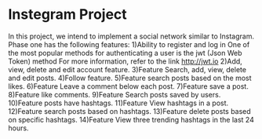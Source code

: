 # Instegram Project
In this project, we intend to implement a social network similar to Instagram. Phase one has the following features:
1)Ability to register and log in
One of the most popular methods for authenticating a user is the jwt (Json Web Token) method For more information, refer to the link 
http://jwt.io
2)Add, view, delete and edit account feature.
3)Feature Search, add, view, delete and edit posts.
4)Follow feature.
5)Feature search posts based on the most likes.
6)Feature Leave a comment below each post.
7)Feature save a post.
8)Feature like comments.
9)Feature Search posts saved by users.
10)Feature posts have hashtags.
11)Feature View hashtags in a post.
12)Feature search posts based on hashtags.
13)Feature delete posts based on specific hashtags.
14)Feature View three trending hashtags in the last 24 hours.
